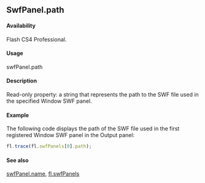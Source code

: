 ## SwfPanel.path

#### Availability

Flash CS4 Professional.

#### Usage

swfPanel.path

#### Description

Read-only property: a string that represents the path to the SWF file used in the specified Window SWF panel.

#### Example

The following code displays the path of the SWF file used in the first registered Window SWF panel in the Output panel:
```javascript
fl.trace(fl.swfPanels[0].path);

```
#### See also

[swfPanel.name](../swfPanel_object/swfPane3.md), [fl.swfPanels](../flash_object_(fl)/fl74.md)
